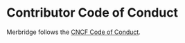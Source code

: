 # Contributor Code of Conduct

Merbridge follows the [CNCF Code of Conduct](https://github.com/cncf/foundation/blob/main/code-of-conduct.md).
